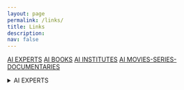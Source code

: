 ```yaml
---
layout: page
permalink: /links/
title: Links
description: 
nav: false
---
```


[AI EXPERTS](https://turkiye.ai/kaynaklar/gurular/)
[AI BOOKS](https://turkiye.ai/kaynaklar/kitaplar/)
[AI INSTITUTES](https://turkiye.ai/kaynaklar/enstituler/)
[AI MOVIES-SERIES-DOCUMENTARIES](https://turkiye.ai/kaynaklar/film-dizi-belgesel/)
<details>
  <summary>AI EXPERTS</summary>
  
  * [AI EXPERTS LIST](https://turkiye.ai/kaynaklar/gurular/)

  - [x] The Singularity Is Near: When Humans Transcend Biology
  - [x] 50 Soruda Yapay Zeka
  - [x] Life 3.0: Being Human in the Age of Artificial Intelligence
  - [x] Superintelligence: Paths, Dangers, Strategies
  - [x] Our Final Invention: Artificial Intelligence and the End of the Human Era
</details>